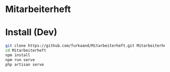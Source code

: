 # Mitarbeiterheft

# Install (Dev)
```bash
git clone https://github.com/furkaand/Mitarbeiterheft.git Mitarbeiterheft
cd Mitarbeiterheft
npm install
npm run serve
php artisan serve
```
